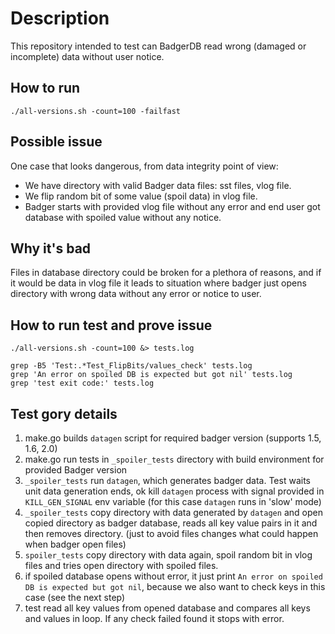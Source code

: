 # Description

This repository intended to test can BadgerDB read wrong (damaged or incomplete) data without user notice.

## How to run

    ./all-versions.sh -count=100 -failfast

## Possible issue

One case that looks dangerous, from data integrity point of view:

* We have directory with valid Badger data files: sst files, vlog file.
* We flip random bit of some value (spoil data) in vlog file.
* Badger starts with provided vlog file without any error and end user got database with spoiled value without any notice.

## Why it's bad

Files in database directory could be broken for a plethora of reasons, and if it would be data in vlog file it leads to situation where badger just opens directory with wrong data  without any error or notice to user.

## How to run test and prove issue

    ./all-versions.sh -count=100 &> tests.log

    grep -B5 'Test:.*Test_FlipBits/values_check' tests.log
    grep 'An error on spoiled DB is expected but got nil' tests.log
    grep 'test exit code:' tests.log

## Test gory details

1. make.go builds `datagen` script for required badger version (supports 1.5, 1.6, 2.0)
2. make.go run tests in `_spoiler_tests` directory with build environment for provided Badger version
3. `_spoiler_tests` run `datagen`, which generates badger data. Test waits unit data generation ends, ok kill `datagen` process with signal provided in `KILL_GEN_SIGNAL` env variable (for this case `datagen` runs in 'slow' mode)
4. `_spoiler_tests` copy directory with data generated by `datagen` and open copied directory as badger database, reads all key value pairs in it and then removes directory. (just to avoid files changes what could happen when badger open files)
5. `spoiler_tests` copy directory with data again, spoil random bit in vlog files and tries open directory with spoiled files.
6. if spoiled database opens without error, it just print `An error on spoiled DB is expected but got nil`, because we also want to check keys in this case (see the next step)
7. test read all key values from opened database and compares all keys and values in loop. If any check failed found it stops with error.
